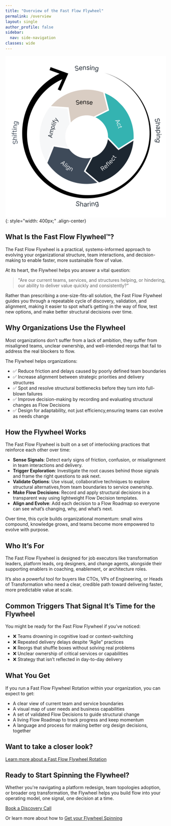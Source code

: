 ```yaml
---
title: "Overview of the Fast Flow Flywheel"
permalink: /overview
layout: single
author_profile: false
sidebar:
  nav: side-navigation
classes: wide
---
```


![Fast Flow Flywheel](/assets/images/inner-flywheel-whitebg-v2.png){: style="width: 400px;" .align-center}

## What Is the Fast Flow Flywheel™️?

The Fast Flow Flywheel is a practical, systems-informed approach to evolving your organizational structure, team interactions, and decision-making to enable faster, more sustainable flow of value.

At its heart, the Flywheel helps you answer a vital question:

> "Are our current teams, services, and structures helping, or hindering, our ability to deliver value quickly and consistently?"

Rather than prescribing a one-size-fits-all solution, the Fast Flow Flywheel guides you through a repeatable cycle of discovery, validation, and alignment, making it easier to spot what’s getting in the way of flow, test new options, and make better structural decisions over time.

## Why Organizations Use the Flywheel

Most organizations don’t suffer from a lack of ambition, they suffer from misaligned teams, unclear ownership, and well-intended reorgs that fail to address the real blockers to flow.

The Flywheel helps organizations:

- ✅ Reduce friction and delays caused by poorly defined team boundaries
- ✅ Increase alignment between strategic priorities and delivery structures
- ✅ Spot and resolve structural bottlenecks before they turn into full-blown failures
- ✅ Improve decision-making by recording and evaluating structural changes as Flow Decisions
- ✅ Design for adaptability, not just efficiency,ensuring teams can evolve as needs change

## How the Flywheel Works

The Fast Flow Flywheel is built on a set of interlocking practices that reinforce each other over time:

- **Sense Signals**: Detect early signs of friction, confusion, or misalignment in team interactions and delivery.
- **Trigger Exploration**: Investigate the root causes behind those signals and frame the right questions to ask next.
- **Validate Options**: Use visual, collaborative techniques to explore structural alternatives,from team boundaries to service ownership.
- **Make Flow Decisions**: Record and apply structural decisions in a transparent way using lightweight Flow Decision templates.
- **Align and Evolve**: Add each decision to a Flow Roadmap so everyone can see what’s changing, why, and what’s next.

Over time, this cycle builds organizational momentum: small wins compound, knowledge grows, and teams become more empowered to evolve with purpose.

## Who It’s For

The Fast Flow Flywheel is designed for job executors like transformation leaders, platform leads, org designers, and change agents, alongside their supporting enablers in coaching, enablement, or architecture roles.

It’s also a powerful tool for buyers like CTOs, VPs of Engineering, or Heads of Transformation who need a clear, credible path toward delivering faster, more predictable value at scale.

## Common Triggers That Signal It’s Time for the Flywheel

You might be ready for the Fast Flow Flywheel if you’ve noticed:

- ❌ Teams drowning in cognitive load or context-switching
- ❌ Repeated delivery delays despite “Agile” practices
- ❌ Reorgs that shuffle boxes without solving real problems
- ❌ Unclear ownership of critical services or capabilities
- ❌ Strategy that isn’t reflected in day-to-day delivery

## What You Get

If you run a Fast Flow Flywheel Rotation within your organization, you can expect to get:

- A clear view of current team and service boundaries
- A visual map of user needs and business capabilities
- A set of validated Flow Decisions to guide structural change
- A living Flow Roadmap to track progress and keep momentum
- A language and process for making better org design decisions, together

## Want to take a closer look?

[Learn more about a Fast Flow Flywheel Rotation](/how-it-works/rotation-overview)

## Ready to Start Spinning the Flywheel?

Whether you're navigating a platform redesign, team topologies adoption, or broader org transformation, the Flywheel helps you build flow into your operating model, one signal, one decision at a time.

[Book a Discovery Call](/contact)

Or learn more about how to [Get your Flywheel Spinning](/engagements/kickstart-essentials)
